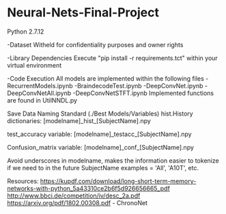 # Neural-Nets-Final-Project
Python 2.7.12

-Dataset
  Witheld for confidentiality purposes and owner rights

-Library Dependencies
  Execute "pip install -r requirements.tct" within your virtual environment
 
-Code Execution
  All models are implemented within the following files
    -RecurrentModels.ipynb
    -BraindecodeTest.ipynb
    -DeepConvNet.ipynb
    -DeepConvNetAll.ipynb
    -DeepConvNetSTFT.ipynb
  Implemented functions are found in UtilNNDL.py

Save Data Naming Standard (./Best Models/Variables)
  hist.History dictionaries:
  [modelname]\_hist\_[SubjectName].npy
  
  test_accuracy variable:
  [modelname]\_testacc\_[SubjectName].npy

  Confusion_matrix variable:
  [modelname]\_conf\_[SubjectName].npy
  
  Avoid underscores in modelname, makes the information easier to tokenize if we need to in the future
  SubjectName examples = 'All', 'A10T', etc.

Resources:
https://kupdf.com/download/long-short-term-memory-networks-with-python_5a43310ce2b6f5d926656665_pdf
http://www.bbci.de/competition/iv/desc_2a.pdf
https://arxiv.org/pdf/1802.00308.pdf - ChronoNet
